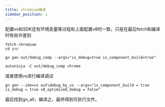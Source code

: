 ```yaml
---
title: chromium编译
sidebar_position: 1
---
```


配置vs和SDK还有环境变量等过程和上面配置v8时一致，只是在最后fetch和编译时有些许差别

```
fetch chromium
cd src

gn gen out/debug_comp --args="is_debug=true is_component_build=true" 

autoninja -C out/debug_comp chrome
```

或者使用vs进行编译调试
```shell
gn gen --ide=vs out\debug_by_vs --args="is_component_build = true is_debug = true v8_optimized_debug = false"
```

最后找到gn_all，编译之，最终得到可执行文件。

